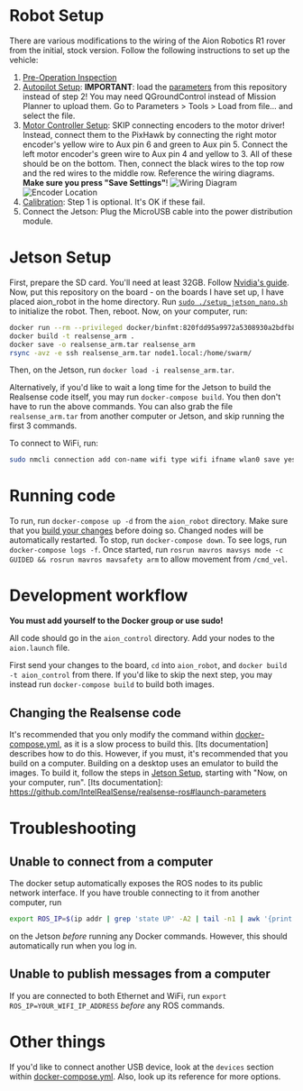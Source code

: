 # Robot Setup
There are various modifications to the wiring of the Aion Robotics R1
rover from the initial, stock version. Follow the following instructions
to set up the vehicle:
1. [Pre-Operation Inspection]
2. [Autopilot Setup]\: **IMPORTANT**: load the [parameters] from this
   repository instead of step 2! You may need QGroundControl instead
   of Mission Planner to upload them. Go to Parameters > Tools > Load
   from file... and select the file.
4. [Motor Controller Setup]\: SKIP connecting encoders to the motor
   driver! Instead, connect them to the PixHawk by connecting the right
   motor encoder's yellow wire to Aux pin 6 and green to Aux pin 5.
   Connect the left motor encoder's green wire to Aux pin 4 and yellow
   to 3. All of these should be on the bottom. Then, connect the black
   wires to the top row and the red wires to the middle row. Reference
   the wiring diagrams. **Make sure you press "Save Settings"**!
   ![Wiring Diagram](https://docs.px4.io/v1.9.0/assets/flight_controller/cube/cube_ports_top_main.jpg)
   ![Encoder Location](http://ardupilot.org/rover/_images/wheel-encoder-pixhawk.png)
5. [Calibration]\: Step 1 is optional. It's OK if these fail.
5. Connect the Jetson: Plug the MicroUSB cable into the power
   distribution module.

# Jetson Setup
First, prepare the SD card. You'll need at least 32GB. Follow
[Nvidia's guide]. Now, put this repository on the board - on the boards
I have set up, I have placed aion_robot in the home directory. Run
[`sudo ./setup_jetson_nano.sh`](setup_jetson_nano.sh) to initialize the
robot. Then, reboot. Now, on your computer, run:
```bash
docker run --rm --privileged docker/binfmt:820fdd95a9972a5308930a2bdfb8573dd4447ad3
docker build -t realsense_arm .
docker save -o realsense_arm.tar realsense_arm
rsync -avz -e ssh realsense_arm.tar node1.local:/home/swarm/
```

Then, on the Jetson, run `docker load -i realsense_arm.tar`.

Alternatively, if you'd like to wait a long time for the Jetson to build
the Realsense code itself, you may run `docker-compose build`. You then
don't have to run the above commands. You can also grab the file
`realsense_arm.tar` from another computer or Jetson, and skip running
the first 3 commands.

To connect to WiFi, run:
```bash
sudo nmcli connection add con-name wifi type wifi ifname wlan0 save yes ssid YourWifiName
```

# Running code
To run, run `docker-compose up -d` from the `aion_robot` directory. Make
sure that you [build your changes](#development-workflow) before doing
so. Changed nodes will be automatically restarted. To stop, run
`docker-compose down`. To see logs, run `docker-compose logs -f`. Once started, run `rosrun mavros mavsys mode -c GUIDED && rosrun mavros mavsafety arm` to allow movement from `/cmd_vel`.
# Development workflow
**You must add yourself to the Docker group or use sudo!**

All code should go in the `aion_control` directory. Add your nodes to
the `aion.launch` file.

First send your changes to the board, `cd` into `aion_robot`, and
`docker build -t aion_control` from there. If you'd like to skip the 
next step, you may instead run `docker-compose build` to build both
images.
## Changing the Realsense code
It's recommended that you only modify the command within
[docker-compose.yml], as it is a slow process to build this.
[Its documentation] describes how to do this. However, if you must, it's
recommended that you build on a computer. Building on a desktop uses an
emulator to build the images. To build it, follow the steps in
[Jetson Setup](#jetson-setup), starting with "Now, on your computer,
run". [Its documentation]:
https://github.com/IntelRealSense/realsense-ros#launch-parameters
# Troubleshooting

## Unable to connect from a computer
The docker setup automatically exposes the ROS nodes to its public
network interface. If you have trouble connecting to it from another
computer, run
```bash
export ROS_IP=$(ip addr | grep 'state UP' -A2 | tail -n1 | awk '{print $2}' | cut -f1  -d'/')
```
on the Jetson *before* running any Docker commands. However, this should
automatically run when you log in.

## Unable to publish messages from a computer
If you are connected to both Ethernet and WiFi, run
`export ROS_IP=YOUR_WIFI_IP_ADDRESS` *before* any ROS commands.

# Other things
If you'd like to connect another USB device, look at the `devices`
section within [docker-compose.yml]. Also, look up its reference for
more options.

[Pre-Operation Inspection]: http://docs.aionrobotics.com/en/latest/ardupilot-pre-operation-inspection.html
[Autopilot Setup]: http://docs.aionrobotics.com/en/latest/ardupilot-autopilot-setup.html
[Motor Controller Setup]: http://docs.aionrobotics.com/en/latest/ardupilot-motor-controller-setup.html
[Calibration]: http://docs.aionrobotics.com/en/latest/ardupilot-calibration.html

[parameters]: parameters.params
[Nvidia's guide]: https://developer.nvidia.com/embedded/learn/get-started-jetson-nano-devkit#write
[docker-compose.yml]: docker-compose.yml

